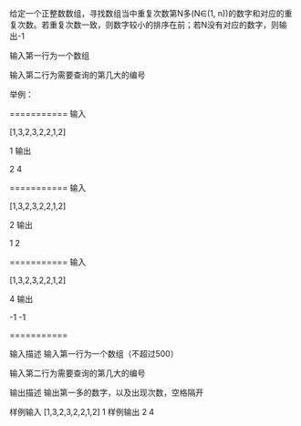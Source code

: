 给定一个正整数数组，寻找数组当中重复次数第N多(N∈(1, n))的数字和对应的重复次数。若重复次数一致，则数字较小的排序在前；若N没有对应的数字，则输出-1

输入第一行为一个数组

输入第二行为需要查询的第几大的编号

举例：

=========== 输入

[1,3,2,3,2,2,1,2]

1 输出

2 4

=========== 输入

[1,3,2,3,2,2,1,2]

2 输出

1 2

=========== 输入

[1,3,2,3,2,2,1,2]

4 输出

-1 -1

===========


输入描述
输入第一行为一个数组（不超过500）

输入第二行为需要查询的第几大的编号

输出描述
输出第一多的数字，以及出现次数，空格隔开


样例输入
[1,3,2,3,2,2,1,2]
1
样例输出
2 4
